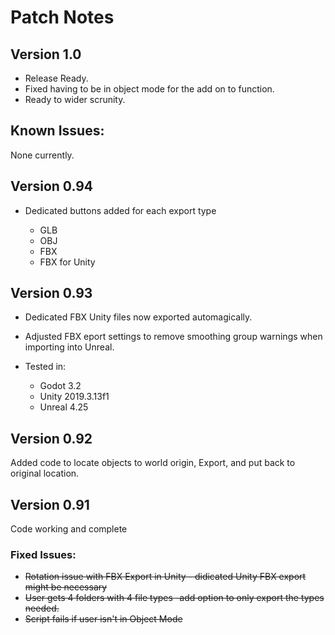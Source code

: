 # Patch Notes

## Version 1.0
+ Release Ready.
+ Fixed having to be in object mode for the add on to function.
+ Ready to wider scrunity.

## Known Issues:
None currently.

## Version 0.94
+ Dedicated buttons added for each export type

  + GLB
  + OBJ
  + FBX
  + FBX for Unity

## Version 0.93
+ Dedicated FBX Unity files now exported automagically.
+ Adjusted FBX eport settings to remove smoothing group warnings when importing into Unreal.
+ Tested in:

  + Godot 3.2
  + Unity 2019.3.13f1
  + Unreal 4.25

## Version 0.92 
Added code to locate objects to world origin, Export, and put back to original location. 

## Version 0.91 
Code working and complete

### Fixed Issues:
+ ~~Rotation issue with FBX Export in Unity - didicated Unity FBX export might be necessary~~
+ ~~User gets 4 folders with 4 file types -add option to only export the types needed.~~
+ ~~Script fails if user isn't in Object Mode~~